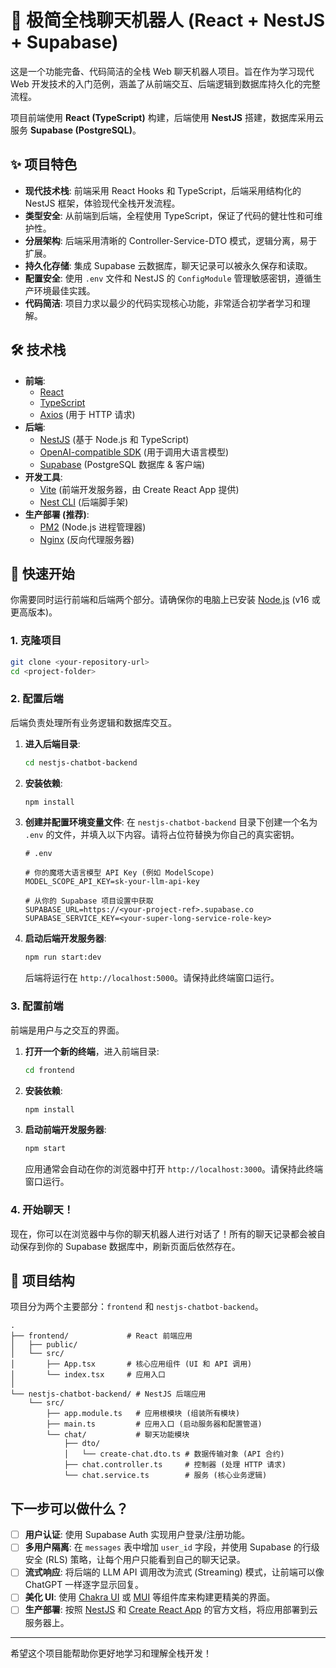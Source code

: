 # 🤖 极简全栈聊天机器人 (React + NestJS + Supabase)

这是一个功能完备、代码简洁的全栈 Web 聊天机器人项目。旨在作为学习现代 Web 开发技术的入门范例，涵盖了从前端交互、后端逻辑到数据库持久化的完整流程。

项目前端使用 **React (TypeScript)** 构建，后端使用 **NestJS** 搭建，数据库采用云服务 **Supabase (PostgreSQL)**。

## ✨ 项目特色

- **现代技术栈**: 前端采用 React Hooks 和 TypeScript，后端采用结构化的 NestJS 框架，体验现代全栈开发流程。
- **类型安全**: 从前端到后端，全程使用 TypeScript，保证了代码的健壮性和可维护性。
- **分层架构**: 后端采用清晰的 Controller-Service-DTO 模式，逻辑分离，易于扩展。
- **持久化存储**: 集成 Supabase 云数据库，聊天记录可以被永久保存和读取。
- **配置安全**: 使用 `.env` 文件和 NestJS 的 `ConfigModule` 管理敏感密钥，遵循生产环境最佳实践。
- **代码简洁**: 项目力求以最少的代码实现核心功能，非常适合初学者学习和理解。

## 🛠️ 技术栈

- **前端**:
  - [React](https://reactjs.org/)
  - [TypeScript](https://www.typescriptlang.org/)
  - [Axios](https://axios-http.com/) (用于 HTTP 请求)
- **后端**:
  - [NestJS](https://nestjs.com/) (基于 Node.js 和 TypeScript)
  - [OpenAI-compatible SDK](https://github.com/openai/openai-node) (用于调用大语言模型)
  - [Supabase](https://supabase.com/) (PostgreSQL 数据库 & 客户端)
- **开发工具**:
  - [Vite](https://vitejs.dev/) (前端开发服务器，由 Create React App 提供)
  - [Nest CLI](https://docs.nestjs.com/cli/overview) (后端脚手架)
- **生产部署 (推荐)**:
  - [PM2](https://pm2.keymetrics.io/) (Node.js 进程管理器)
  - [Nginx](https://www.nginx.com/) (反向代理服务器)

## 🚀 快速开始

你需要同时运行前端和后端两个部分。请确保你的电脑上已安装 [Node.js](https://nodejs.org/) (v16 或更高版本)。

### 1. 克隆项目

```bash
git clone <your-repository-url>
cd <project-folder>
```

### 2. 配置后端

后端负责处理所有业务逻辑和数据库交互。

1.  **进入后端目录**:
    ```bash
    cd nestjs-chatbot-backend
    ```

2.  **安装依赖**:
    ```bash
    npm install
    ```

3.  **创建并配置环境变量文件**:
    在 `nestjs-chatbot-backend` 目录下创建一个名为 `.env` 的文件，并填入以下内容。请将占位符替换为你自己的真实密钥。

    ```env
    # .env

    # 你的魔塔大语言模型 API Key (例如 ModelScope)
    MODEL_SCOPE_API_KEY=sk-your-llm-api-key

    # 从你的 Supabase 项目设置中获取
    SUPABASE_URL=https://<your-project-ref>.supabase.co
    SUPABASE_SERVICE_KEY=<your-super-long-service-role-key>
    ```

4.  **启动后端开发服务器**:
    ```bash
    npm run start:dev
    ```
    后端将运行在 `http://localhost:5000`。请保持此终端窗口运行。

### 3. 配置前端

前端是用户与之交互的界面。

1.  **打开一个新的终端**，进入前端目录:
    ```bash
    cd frontend
    ```

2.  **安装依赖**:
    ```bash
    npm install
    ```

3.  **启动前端开发服务器**:
    ```bash
    npm start
    ```
    应用通常会自动在你的浏览器中打开 `http://localhost:3000`。请保持此终端窗口运行。

### 4. 开始聊天！

现在，你可以在浏览器中与你的聊天机器人进行对话了！所有的聊天记录都会被自动保存到你的 Supabase 数据库中，刷新页面后依然存在。

## 📁 项目结构

项目分为两个主要部分：`frontend` 和 `nestjs-chatbot-backend`。

```
.
├── frontend/             # React 前端应用
│   ├── public/
│   └── src/
│       ├── App.tsx       # 核心应用组件 (UI 和 API 调用)
│       └── index.tsx     # 应用入口
│
└── nestjs-chatbot-backend/ # NestJS 后端应用
    └── src/
        ├── app.module.ts   # 应用根模块 (组装所有模块)
        ├── main.ts         # 应用入口 (启动服务器和配置管道)
        └── chat/           # 聊天功能模块
            ├── dto/
            │   └── create-chat.dto.ts # 数据传输对象 (API 合约)
            ├── chat.controller.ts     # 控制器 (处理 HTTP 请求)
            └── chat.service.ts        # 服务 (核心业务逻辑)
```

## 下一步可以做什么？

- [ ] **用户认证**: 使用 Supabase Auth 实现用户登录/注册功能。
- [ ] **多用户隔离**: 在 `messages` 表中增加 `user_id` 字段，并使用 Supabase 的行级安全 (RLS) 策略，让每个用户只能看到自己的聊天记录。
- [ ] **流式响应**: 将后端的 LLM API 调用改为流式 (Streaming) 模式，让前端可以像 ChatGPT 一样逐字显示回复。
- [ ] **美化 UI**: 使用 [Chakra UI](https://chakra-ui.com/) 或 [MUI](https://mui.com/) 等组件库来构建更精美的界面。
- [ ] **生产部署**: 按照 [NestJS](https://docs.nestjs.com/deployment) 和 [Create React App](https://create-react-app.dev/docs/deployment/) 的官方文档，将应用部署到云服务器上。

---

希望这个项目能帮助你更好地学习和理解全栈开发！